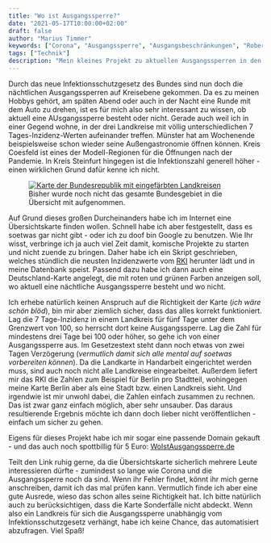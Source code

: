 ```yaml
---
title: "Wo ist Ausgangssperre?"
date: "2021-05-17T10:00:00+02:00"
draft: false
author: "Marius Timmer"
keywords: ["Corona", "Ausgangssperre", "Ausgangsbeschränkungen", "Robert Koch-Institut", "Landkreise"]
tags: ["Technik"]
description: "Mein kleines Projekt zu aktuellen Ausgangssperren in den Landkreisen"
---
```


Durch das neue Infektionsschutzgesetz des Bundes sind nun doch die nächtlichen Ausgangssperren auf Kreisebene gekommen. Da es zu meinen Hobbys gehört, am späten Abend oder auch in der Nacht eine Runde mit dem Auto zu drehen, ist es für mich also sehr interessant zu wissen, ob aktuell eine AUsgangssperre besteht oder nicht. Gerade auch weil ich in einer Gegend wohne, in der drei Landkreise mit völlig unterschiedlichen 7 Tages-Inzidenz-Werten aufeinander treffen. Münster hat am Wochenende beispielsweise schon wieder seine Außengastronomie öffnen können. Kreis Coesfeld ist eines der Modell-Regionen für die Öffnungen nach der Pandemie. In Kreis Steinfurt hingegen ist die Infektionszahl generell höher - einen wirklichen Grund dafür kenne ich nicht.

<figure role="group" class="right col3">
    <a href="https://woistausgangssperre.de/" target="_blank">
		<img
	        alt="Karte der Bundesrepublik mit eingefärbten Landkreisen"
	        srcset="/img/coronamap.webp"
	        src="/img/coronamap.webp"
	        />
	</a>
    <figcaption>Bisher wurde noch nicht das gesamte Bundesgebiet in die Übersicht mit aufgenommen.</figcaption>
</figure>

Auf Grund dieses großen Durcheinanders habe ich im Internet eine Übersichtskarte finden wollen. Schnell habe ich aber festgestellt, dass es soetwas gar nicht gibt - oder ich zu doof bin Google zu benutzen. Wie Ihr wisst, verbringe ich ja auch viel Zeit damit, komische Projekte zu starten und nicht zuende zu bringen. Daher habe ich ein Skript geschrieben, welches stündlich die neusten Inzidenzwerte vom <abbr title="Robert Koch-Institut">[RKI](https://www.rki.de/DE/Home/homepage_node.html)</abbr> herunter lädt und in meine Datenbank speist. Passend dazu habe ich dann auch eine Deutschland-Karte angelegt, die mit roten und grünen Farben anzeigen soll, wo aktuell eine nächtliche Ausgangssperre besteht und wo nicht.

Ich erhebe natürlich keinen Anspruch auf die Richtigkeit der Karte (_ich wäre schön blöd_), bin mir aber ziemlich sicher, dass das alles korrekt funktioniert. Lag die 7 Tage-Inzidenz in einem Landkreis für fünf Tage unter dem Grenzwert von 100, so herrscht dort keine Ausgangssperre. Lag die Zahl für mindestens drei Tage bei 100 oder höher, so gehe ich von einer Ausgangssperre aus. Im Gesetzestext steht dann noch etwas von zwei Tagen Verzögerung (_vermutlich damit sich alle mental auf soetwas vorbereiten können_).
Da die Landkarte in Handarbeit eingerichtet werden muss, sind auch noch nicht alle Landkreise eingearbeitet. Außerdem liefert mir das RKI die Zahlen zum Beispiel für Berlin pro Stadtteil, wohingegen meine Karte Berlin aber als eine Stadt bzw. einen Landkreis sieht. Und irgendwie ist mir unwohl dabei, die Zahlen einfach zusammen zu rechnen. Das ist zwar ganz einfach möglich, aber sehr unsauber. Das daraus resultierende Ergebnis möchte ich dann doch lieber nicht veröffentlichen - einfach um sicher zu gehen.

Eigens für dieses Projekt habe ich mir sogar eine passende Domain gekauft - und das auch noch spottbillig für 5 Euro: [WoIstAusgangssperre.de](https://woistausgangssperre.de/)

Teilt den Link ruhig gerne, da die Übersichtskarte sicherlich mehrere Leute interessieren dürfte - zumindest so lange wie Corona und die Ausgangssperre noch da sind. Wenn ihr Fehler findet, könnt ihr mich gerne anschreiben, damit ich das mal prüfen kann. Vermutlich finde ich aber eine gute Ausrede, wieso das schon alles seine Richtigkeit hat. Ich bitte natürlich auch zu berücksichtigen, dass die Karte Sonderfälle nicht abdeckt. Wenn also ein Landkreis für sich die Ausgangssperre unabhängig vom Infektionsschutzgesetz verhängt, habe ich keine Chance, das automatisiert abzufragen. Viel Spaß!
